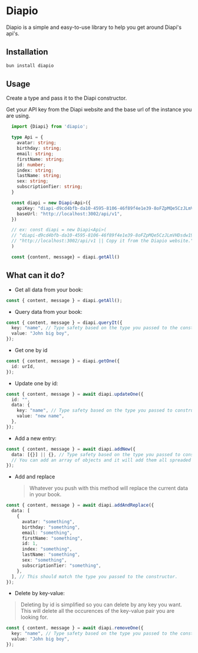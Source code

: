 # Diapio

Diapio is a simple and easy-to-use library to help you get around Diapi's api's.

## Installation

```bash
bun install diapio
```

## Usage

Create a type and pass it to the Diapi constructor.

Get your API key from the Diapi website and the base url of the instance you are using.

```typescript
  import {Diapi} from 'diapio';

  type Api = {
    avatar: string;
    birthday: string;
    email: string;
    firstName: string;
    id: number;
    index: string;
    lastName: string;
    sex: string;
    subscriptionTier: string;
  }

  const diapi = new Diapi<Api>({
    apiKey: "diapi-d9cd4bfb-da10-4595-8106-46f89f4e1e39-8oFZpMQe5CzJLmVHDsdw19",
    baseUrl: "http://localhost:3002/api/v1",
  })

  // ex: const diapi = new Diapi<Api>(
  // "diapi-d9cd4bfb-da10-4595-8106-46f89f4e1e39-8oFZpMQe5CzJLmVHDsdw19",
  // "http://localhost:3002/api/v1 || Copy it from the Diapio website.",
  )

  const {content, message} = diapi.getAll()
```

## What can it do?

- Get all data from your book:

```typescript
const { content, message } = diapi.getAll();
```

- Query data from your book:

```typescript
const { content, message } = diapi.queryIt({
  key: "name", // Type safety based on the type you passed to the constructor.
  value: "John big boy",
});
```

- Get one by id

```typescript
const { content, message } = diapi.getOne({
  id: urId,
});
```

- Update one by id:

```typescript
const { content, message } = await diapi.updateOne({
  id: "",
  data: {
    key: "name", // Type safety based on the type you passed to constructor.
    value: "new name",
  },
});
```

- Add a new entry:

```typescript
const { content, message } = await diapi.addNew({
  data: [{}] || {}, // Type safety based on the type you passed to constructor.
  // You can add an array of objects and it will add them all spreaded into your current data or only one object.
});
```

- Add and replace
  > Whatever you push with this method will replace the current data in your book.

```typescript
const { content, message } = await diapi.addAndReplace({
  data: [
    {
      avatar: "something",
      birthday: "something",
      email: "something",
      firstName: "something",
      id: 1,
      index: "something",
      lastName: "something",
      sex: "something",
      subscriptionTier: "something",
    },
  ], // This should match the type you passed to the constructor.
});
```

- Delete by key-value:

> Deleting by id is simplified so you can delete by any key you want.
> This will delete all the occurences of the key-value pair you are looking for.

```typescript
const { content, message } = await diapi.removeOne({
  key: "name", // Type safety based on the type you passed to the constructor.
  value: "John big boy",
});
```
